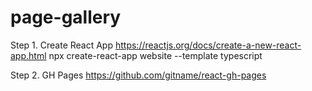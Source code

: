 # page-gallery

Step 1. Create React App
https://reactjs.org/docs/create-a-new-react-app.html
npx create-react-app website --template typescript

Step 2. GH Pages
https://github.com/gitname/react-gh-pages
